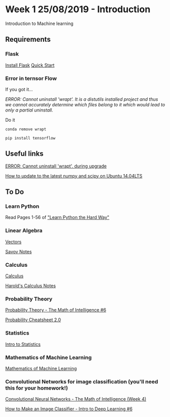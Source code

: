 # Week 1 25/08/2019 - Introduction

Introduction to Machine learning

## Requirements

### Flask

[Install Flask](https://flask.palletsprojects.com/en/1.1.x/installation/)
[Quick Start](https://flask.palletsprojects.com/en/1.1.x/quickstart/)


### Error in ternsor Flow


If you got it...

*ERROR: Cannot uninstall 'wrapt'. It is a distutils installed project and thus we cannot accurately determine which files belong to it which would lead to only a partial uninstall.*


Do it
```
conda remove wrapt

pip install tensorflow
```

## Useful links

[ERROR: Cannot uninstall 'wrapt'. during upgrade](https://github.com/tensorflow/tensorflow/issues/30191)

[How to update to the latest numpy and scipy on Ubuntu 14.04LTS](https://askubuntu.com/questions/682825/how-to-update-to-the-latest-numpy-and-scipy-on-ubuntu-14-04lts)

## To Do

### Learn Python 

Read Pages 1-56 of 
["Learn Python the Hard Way"](https://github.com/rodrigoms2004/sirajraval_ml_course/tree/master/Week1/docs/Week1/docs/Learn_Python_3_The_Hard_Way_en.pdf)


### Linear Algebra 

[Vectors](https://www.youtube.com/watch?v=fNk_zzaMoSs&list=PLZHQObOWTQDPD3MizzM2xVFitgF8hE_ab)

[Savov Notes](https://www.souravsengupta.com/cds2016/lectures/Savov_Notes.pdf)

### Calculus

[Calculus](https://www.youtube.com/watch?v=WUvTyaaNkzM&t=1s)

[Harold's Calculus Notes](http://www.toomey.org/tutor/harolds_cheat_sheets/Harolds_Calculus_Notes_Cheat_Sheet_2017.pdf?fbclid=IwAR3egBMCUlIYPlN1Sq2zJJMlws5-1DUgIFjPbqfs5lYR7mx2yp9TPF84uQI)

### Probability Theory 

[Probability Theory - The Math of Intelligence #6](https://www.youtube.com/watch?v=PrkiRVcrxOs)

[Probability Cheatsheet 2.0](https://static1.squarespace.com/static/54bf3241e4b0f0d81bf7ff36/t/55e9494fe4b011aed10e48e5/1441352015658/probability_cheatsheet.pdf)

### Statistics

[Intro to Statistics](https://www.youtube.com/watch?v=MdHtK7CWpCQ)

### Mathematics of Machine Learning 

[Mathematics of Machine Learning](https://www.youtube.com/watch?v=8onB7rPG4Pk)


### Convolutional Networks for image classification (you'll need this for your homework!)

[Convolutional Neural Networks - The Math of Intelligence (Week 4)](https://www.youtube.com/watch?v=FTr3n7uBIuE&t=906s)

[How to Make an Image Classifier - Intro to Deep Learning #6](https://www.youtube.com/watch?v=cAICT4Al5Ow)


